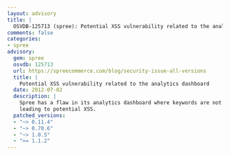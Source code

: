 ```yaml
---
layout: advisory
title: |
  OSVDB-125713 (spree): Potential XSS vulnerability related to the analytics dashboard
comments: false
categories:
- spree
advisory:
  gem: spree
  osvdb: 125713
  url: https://spreecommerce.com/blog/security-issue-all-versions
  title: |
    Potential XSS vulnerability related to the analytics dashboard
  date: 2012-07-02
  description: |
    Spree has a flaw in its analytics dashboard where keywords are not escaped,
    leading to potential XSS.
  patched_versions:
  - "~> 0.11.4"
  - "~> 0.70.6"
  - "~> 1.0.5"
  - ">= 1.1.2"
---
```

